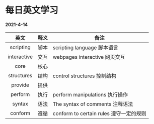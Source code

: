 # 每日英文学习

**2021-4-14**

|     英文      |  释义  | 备注                                |
| :---------: | :--: | --------------------------------- |
|  scripting  |  脚本  | scripting language  脚本语言          |
| interactive |  交互  | webpages interactive 网页交互         |
|    core     |  核心  |                                   |
| structures  |  结构  | control structures  控制结构          |
|   provide   |  提供  |                                   |
|   perform   |  执行  | perform manipulations    执行操作     |
|   syntax    |  语法  | The syntax of comments  注释语法      |
|   conform   |  遵循  | conform to certain rules  遵守一定的规则 |

